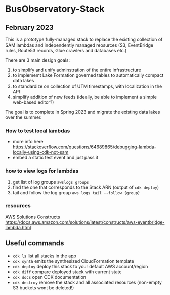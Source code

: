 # BusObservatory-Stack

## February 2023

This is a prototype fully-managed stack to replace the existing collection of SAM lambdas and independently managed reosurces (S3, EventBridge rules, Route53 records, Glue crawlers and databases etc.)

There are 3 main design goals:
1. to simplify and unify adminstration of the entire infrastructure
2. to implememt Lake Formation governed tables to automatically compact data lakes
3. to standardize on collection of UTM timestamps, with localization in the API
4. simplify addition of new feeds (ideally, be able to implement a simple web-based editor?)

The goal is to complete in Spring 2023 and migrate the existing data lakes over the summer.

### How to test local lambdas
- more info here https://stackoverflow.com/questions/64689865/debugging-lambda-locally-using-cdk-not-sam
- embed a static test event and just pass it

### how to view logs for lambdas

1. get list of log groups `awslogs groups`
2. find the one that corresponds to the Stack ARN (output of `cdk deploy`)
3. tail and follow the log group `aws logs tail --follow {group}`

### resources

AWS Solutions Constructs https://docs.aws.amazon.com/solutions/latest/constructs/aws-eventbridge-lambda.html



## Useful commands

 * `cdk ls`          list all stacks in the app
 * `cdk synth`       emits the synthesized CloudFormation template
 * `cdk deploy`      deploy this stack to your default AWS account/region
 * `cdk diff`        compare deployed stack with current state
 * `cdk docs`        open CDK documentation
* `cdk destroy`      remove the stack and all associated resources (non-empty S3 buckets wont be deleted!)

